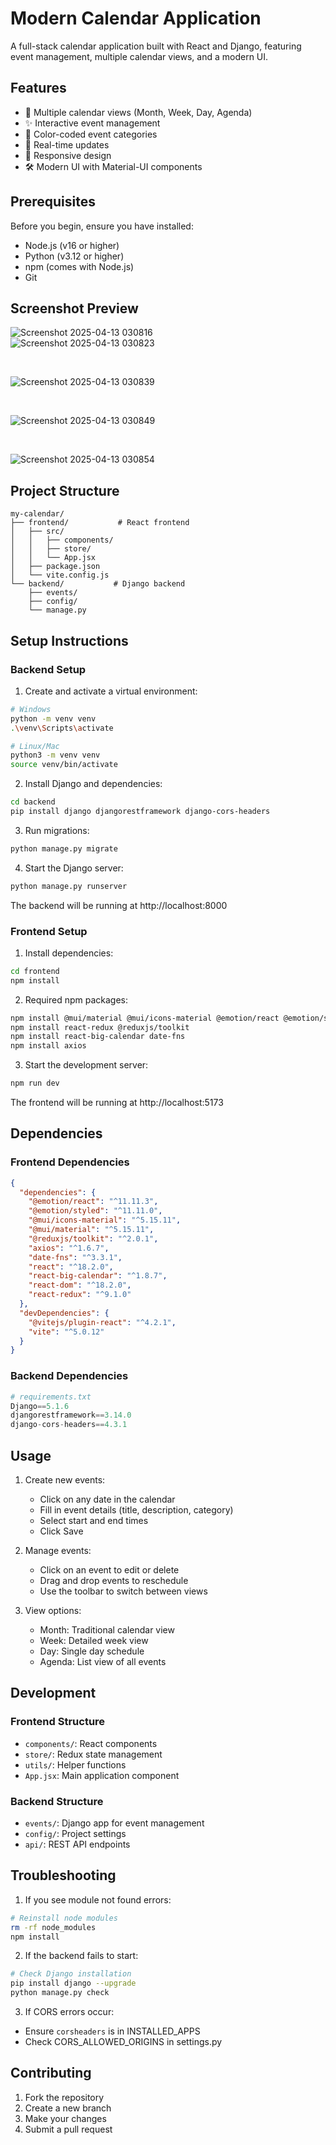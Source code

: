 # Modern Calendar Application

A full-stack calendar application built with React and Django, featuring event management, multiple calendar views, and a modern UI.

## Features

- 📅 Multiple calendar views (Month, Week, Day, Agenda)
- ✨ Interactive event management
- 🎨 Color-coded event categories
- 🔄 Real-time updates
- 📱 Responsive design
- 🛠 Modern UI with Material-UI components

## Prerequisites

Before you begin, ensure you have installed:
- Node.js (v16 or higher)
- Python (v3.12 or higher)
- npm (comes with Node.js)
- Git

## Screenshot Preview

![Screenshot 2025-04-13 030816](https://github.com/user-attachments/assets/cb061e0a-3e49-4dd2-9c5a-80d335a4f727)
<br/>
![Screenshot 2025-04-13 030823](https://github.com/user-attachments/assets/6b348cd5-a6d3-4ca9-a4df-856500a13e4d)

<br/>

![Screenshot 2025-04-13 030839](https://github.com/user-attachments/assets/21770fcb-fbef-4a2c-9040-500434791143)


<br/>

![Screenshot 2025-04-13 030849](https://github.com/user-attachments/assets/c579de64-0864-4705-9559-2c8dd63a71e0)



<br/>

![Screenshot 2025-04-13 030854](https://github.com/user-attachments/assets/f68503f1-4634-472b-ad04-2c2ae0f4c518)


## Project Structure

```
my-calendar/
├── frontend/           # React frontend
│   ├── src/
│   │   ├── components/
│   │   ├── store/
│   │   └── App.jsx
│   ├── package.json
│   └── vite.config.js
└── backend/           # Django backend
    ├── events/
    ├── config/
    └── manage.py
```

## Setup Instructions

### Backend Setup

1. Create and activate a virtual environment:
```bash
# Windows
python -m venv venv
.\venv\Scripts\activate

# Linux/Mac
python3 -m venv venv
source venv/bin/activate
```

2. Install Django and dependencies:
```bash
cd backend
pip install django djangorestframework django-cors-headers
```

3. Run migrations:
```bash
python manage.py migrate
```

4. Start the Django server:
```bash
python manage.py runserver
```
The backend will be running at http://localhost:8000

### Frontend Setup

1. Install dependencies:
```bash
cd frontend
npm install
```

2. Required npm packages:
```bash
npm install @mui/material @mui/icons-material @emotion/react @emotion/styled
npm install react-redux @reduxjs/toolkit
npm install react-big-calendar date-fns
npm install axios
```

3. Start the development server:
```bash
npm run dev
```
The frontend will be running at http://localhost:5173

## Dependencies

### Frontend Dependencies
```json
{
  "dependencies": {
    "@emotion/react": "^11.11.3",
    "@emotion/styled": "^11.11.0",
    "@mui/icons-material": "^5.15.11",
    "@mui/material": "^5.15.11",
    "@reduxjs/toolkit": "^2.0.1",
    "axios": "^1.6.7",
    "date-fns": "^3.3.1",
    "react": "^18.2.0",
    "react-big-calendar": "^1.8.7",
    "react-dom": "^18.2.0",
    "react-redux": "^9.1.0"
  },
  "devDependencies": {
    "@vitejs/plugin-react": "^4.2.1",
    "vite": "^5.0.12"
  }
}
```

### Backend Dependencies
```python
# requirements.txt
Django==5.1.6
djangorestframework==3.14.0
django-cors-headers==4.3.1
```

## Usage

1. Create new events:
   - Click on any date in the calendar
   - Fill in event details (title, description, category)
   - Select start and end times
   - Click Save

2. Manage events:
   - Click on an event to edit or delete
   - Drag and drop events to reschedule
   - Use the toolbar to switch between views

3. View options:
   - Month: Traditional calendar view
   - Week: Detailed week view
   - Day: Single day schedule
   - Agenda: List view of all events

## Development

### Frontend Structure
- `components/`: React components
- `store/`: Redux state management
- `utils/`: Helper functions
- `App.jsx`: Main application component

### Backend Structure
- `events/`: Django app for event management
- `config/`: Project settings
- `api/`: REST API endpoints

## Troubleshooting

1. If you see module not found errors:
```bash
# Reinstall node modules
rm -rf node_modules
npm install
```

2. If the backend fails to start:
```bash
# Check Django installation
pip install django --upgrade
python manage.py check
```

3. If CORS errors occur:
- Ensure `corsheaders` is in INSTALLED_APPS
- Check CORS_ALLOWED_ORIGINS in settings.py

## Contributing

1. Fork the repository
2. Create a new branch
3. Make your changes
4. Submit a pull request
